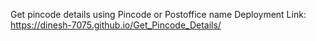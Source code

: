 Get pincode details using Pincode or Postoffice name
Deployment Link: https://dinesh-7075.github.io/Get_Pincode_Details/
